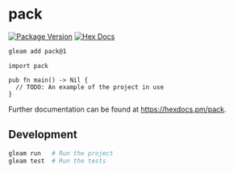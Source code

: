# pack

[![Package Version](https://img.shields.io/hexpm/v/pack)](https://hex.pm/packages/pack)
[![Hex Docs](https://img.shields.io/badge/hex-docs-ffaff3)](https://hexdocs.pm/pack/)

```sh
gleam add pack@1
```
```gleam
import pack

pub fn main() -> Nil {
  // TODO: An example of the project in use
}
```

Further documentation can be found at <https://hexdocs.pm/pack>.

## Development

```sh
gleam run   # Run the project
gleam test  # Run the tests
```
